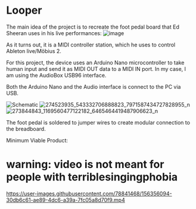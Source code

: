 # Looper

The main idea of the project is to recreate the foot pedal board that Ed Sheeran uses in his live performances:
![image](https://user-images.githubusercontent.com/78841468/156353067-bbe3e948-33f2-415f-a83d-ef3a44a55509.png)

As it turns out, it is a MIDI controller station, which he uses to control Ableton live/Möbius 2.

For this project, the device uses an Arduino Nano microcontroller to take human input and send it as MIDI OUT data to a MIDI IN port. In my case, I am using the AudioBox USB96 interface.

Both the Arduino Nano and the Audio interface is connect to the PC via USB.

![Schematic](https://user-images.githubusercontent.com/78841468/156354728-11aacf29-40f9-4238-8734-e3867e4da78f.png)
![274523935_543332706888823_7971587434727828955_n](https://user-images.githubusercontent.com/78841468/156354903-7491f473-bd14-4962-9876-18f3e421b522.jpg)
![273844843_1169560477122182_6465464419487906623_n](https://user-images.githubusercontent.com/78841468/156355626-3f7018a4-074c-4bb5-b6af-c84ee66005b6.jpg)

The foot pedal is soldered to jumper wires to create modular connection to the breadboard.

Minimum Viable Product:

# warning: video is not meant for people with terriblesingingphobia

 
https://user-images.githubusercontent.com/78841468/156356094-30db6c61-ae89-4dc6-a39a-7fc05a8d70f9.mp4
